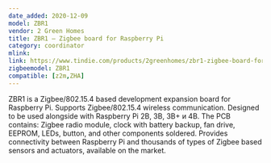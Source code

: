 ```yaml
---
date_added: 2020-12-09
model: ZBR1
vendor: 2 Green Homes
title: ZBR1 – Zigbee board for Raspberry Pi
category: coordinator
mlink: 
link: https://www.tindie.com/products/2greenhomes/zbr1-zigbee-board-for-raspberry-pi/
zigbeemodel: ZBR1
compatible: [z2m,ZHA]
---
```

ZBR1 is a Zigbee/802.15.4 based development expansion board for Raspberry Pi. Supports Zigbee/802.15.4 wireless communication. Designed to be used alongside with Raspberry Pi 2B, 3B, 3B+ и 4B. The PCB contains: Zigbee radio module, clock with battery backup, fan drive, EEPROM, LEDs, button, and other components soldered. Provides connectivity between Raspberry Pi and thousands of types of Zigbee based sensors and actuators, available on the market.


